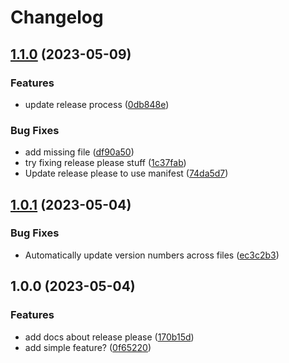 # Changelog

## [1.1.0](https://github.com/christopherhex/gh-actions-playground/compare/v1.0.1...v1.1.0) (2023-05-09)


### Features

* update release process ([0db848e](https://github.com/christopherhex/gh-actions-playground/commit/0db848e1b9d1a8df932f58b684d0b6b09bf4a9d2))


### Bug Fixes

* add missing file ([df90a50](https://github.com/christopherhex/gh-actions-playground/commit/df90a50bb8f27d94c0568a439fe70535d0a8944d))
* try fixing release please stuff ([1c37fab](https://github.com/christopherhex/gh-actions-playground/commit/1c37fab53d78f708344a1325e3cf30c2be9f7ba7))
* Update release please to use manifest ([74da5d7](https://github.com/christopherhex/gh-actions-playground/commit/74da5d7d307148fe88014a0e9c88969b0e6d8038))

## [1.0.1](https://github.com/christopherhex/gh-actions-playground/compare/v1.0.0...v1.0.1) (2023-05-04)


### Bug Fixes

* Automatically update version numbers across files ([ec3c2b3](https://github.com/christopherhex/gh-actions-playground/commit/ec3c2b328baf2a658646a7923de2de683ae3a61c))

## 1.0.0 (2023-05-04)


### Features

* add docs about release please ([170b15d](https://github.com/christopherhex/gh-actions-playground/commit/170b15d1d8ce9069ec29bb56867c2a0c8822b8a1))
* add simple feature? ([0f65220](https://github.com/christopherhex/gh-actions-playground/commit/0f652206a07e8b69ce18e53098d5d50bd330e04a))
